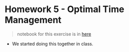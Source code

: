 # Homework 5 - Optimal Time Management

>notebook for this exercise is in [here](https://github.com/floswald/NumericalMethods/tree/master/homework/homework5)

* We started doing this together in class.

